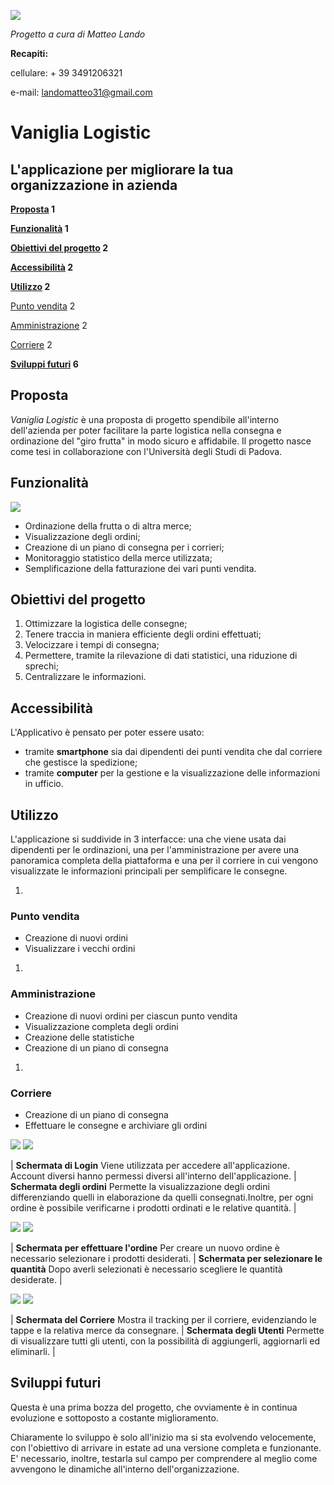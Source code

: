 ![](RackMultipart20210429-4-scav8e_html_46087a621b54645a.png)

_Progetto a cura di Matteo Lando_

**Recapiti:**

cellulare: + 39 3491206321

e-mail: landomatteo31@gmail.com

#
# Vaniglia Logistic

## L&#39;applicazione per migliorare la tua organizzazione in azienda

**[Proposta](#_rhem9ppqpx8u) 1**

**[Funzionalità](#_3znysh7) 1**

**[Obiettivi del progetto](#_tyjcwt) 2**

**[Accessibilità](#_w3jxhmpb512x) 2**

**[Utilizzo](#_mnqudg1qhbya) 2**

[Punto vendita](#_a2cvgyrsm0j1) 2

[Amministrazione](#_wtsx2p6r2l7j) 2

[Corriere](#_h3to1xvm2owh) 2

**[Sviluppi futuri](#_xkwd581wnyig) 6**

##
## Proposta

_Vaniglia Logistic_ è una proposta di progetto spendibile all&#39;interno dell&#39;azienda per poter facilitare la parte logistica nella consegna e ordinazione del &quot;giro frutta&quot; in modo sicuro e affidabile. Il progetto nasce come tesi in collaborazione con l&#39;Università degli Studi di Padova.

##
## Funzionalità
 ![](RackMultipart20210429-4-scav8e_html_c9447b613a886eb8.png)

- Ordinazione della frutta o di altra merce;
- Visualizzazione degli ordini;
- Creazione di un piano di consegna per i corrieri;
- Monitoraggio statistico della merce utilizzata;
- Semplificazione della fatturazione dei vari punti vendita.

##
## Obiettivi del progetto

1. Ottimizzare la logistica delle consegne;
2. Tenere traccia in maniera efficiente degli ordini effettuati;
3. Velocizzare i tempi di consegna;
4. Permettere, tramite la rilevazione di dati statistici, una riduzione di sprechi;
5. Centralizzare le informazioni.

##
## Accessibilità

L&#39;Applicativo è pensato per poter essere usato:

- tramite **smartphone** sia dai dipendenti dei punti vendita che dal corriere che gestisce la spedizione;
- tramite **computer** per la gestione e la visualizzazione delle informazioni in ufficio.

##
## Utilizzo

L&#39;applicazione si suddivide in 3 interfacce: una che viene usata dai dipendenti per le ordinazioni, una per l&#39;amministrazione per avere una panoramica completa della piattaforma e una per il corriere in cui vengono visualizzate le informazioni principali per semplificare le consegne.

1.
### Punto vendita

- Creazione di nuovi ordini
- Visualizzare i vecchi ordini

1.
### Amministrazione

- Creazione di nuovi ordini per ciascun punto vendita
- Visualizzazione completa degli ordini
- Creazione delle statistiche
- Creazione di un piano di consegna

1.
### Corriere

- Creazione di un piano di consegna
- Effettuare le consegne e archiviare gli ordini

![](RackMultipart20210429-4-scav8e_html_ca16f1870e23cb9.png) ![](RackMultipart20210429-4-scav8e_html_6b3a0a1e9a84e717.png)

| **Schermata di Login**
Viene utilizzata per accedere all&#39;applicazione. Account diversi hanno permessi diversi all&#39;interno dell&#39;applicazione. | **Schermata degli ordini**
Permette la visualizzazione degli ordini differenziando quelli in elaborazione da quelli consegnati.Inoltre, per ogni ordine è possibile verificarne i prodotti ordinati e le relative quantità. |


![](RackMultipart20210429-4-scav8e_html_dcd6b349977d75a.png) ![](RackMultipart20210429-4-scav8e_html_22213f0695eaf582.png)

| **Schermata per effettuare l&#39;ordine**
Per creare un nuovo ordine è necessario selezionare i prodotti desiderati. | **Schermata per selezionare le quantità**
Dopo averli selezionati è necessario scegliere le quantità desiderate. |


![](RackMultipart20210429-4-scav8e_html_85154996c1037620.png) ![](RackMultipart20210429-4-scav8e_html_f4cb3c3ca96da9ae.png)

| **Schermata del Corriere**
Mostra il tracking per il corriere, evidenziando le tappe e la relativa merce da consegnare. | **Schermata degli Utenti**
Permette di visualizzare tutti gli utenti, con la possibilità di aggiungerli, aggiornarli ed eliminarli. |


##

##
## Sviluppi futuri

Questa è una prima bozza del progetto, che ovviamente è in continua evoluzione e sottoposto a costante miglioramento.

Chiaramente lo sviluppo è solo all&#39;inizio ma si sta evolvendo velocemente, con l&#39;obiettivo di arrivare in estate ad una versione completa e funzionante. E&#39; necessario, inoltre, testarla sul campo per comprendere al meglio come avvengono le dinamiche all&#39;interno dell&#39;organizzazione.


